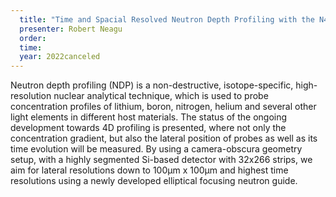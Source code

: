 ```yaml
---
  title: "Time and Spacial Resolved Neutron Depth Profiling with the N4DP Instrument"
  presenter: Robert Neagu
  order: 
  time: 
  year: 2022canceled
---
```

Neutron depth profiling (NDP) is a non-destructive, isotope-specific, high-resolution nuclear analytical technique, which is used to probe concentration profiles of lithium, boron, nitrogen, helium and several other light elements in different host materials. The status of the ongoing development towards 4D profiling is presented, where not only the concentration gradient, but also the lateral position of probes as well as its time evolution will be measured. By using a camera-obscura geometry setup, with a highly segmented Si-based detector with 32x266 strips, we aim for lateral resolutions down to 100µm x 100µm and highest time resolutions using a newly developed elliptical focusing neutron guide.

